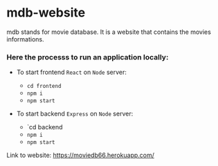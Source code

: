 # mdb-website
mdb stands for movie database. It is a website that contains the movies informations.

### Here the processs to run an application locally:

   - To start frontend `React` on `Node` server:
     - `cd frontend`
     - `npm i`
     - `npm start`

   - To start backend `Express` on `Node` server:
     - `cd backend
     - `npm i`
     - `npm start`


Link to website: https://moviedb66.herokuapp.com/

